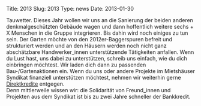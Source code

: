 Title: 2013
Slug: 2013
Type: news
Date: 2013-01-30

<p>Tauwetter. Dieses Jahr wollen wir uns an die Sanierung der beiden anderen denkmalgeschützten Gebäude wagen und dann hoffentlich weitere sechs + X Menschen in die Gruppe integrieren. Bis dahin wird noch einiges zu tun sein. Der Garten möchte von den 2012er-Baggerspuren befreit und strukturiert werden und an den Häusern werden noch nicht ganz abschätzbare Handwerker_innen unterstützende Tätigkeiten anfallen. Wenn du Lust hast, uns dabei zu unterstützen, schreib uns einfach, wie du dich einbringen möchtest. Wir laden dich dann zu passenden Bau-/Gartenaktionen ein. Wenn du uns oder andere Projekte im Mietshäuser Syndikat finanziell unterstützen möchtest, nehmen wir weiterhin gerne <a href="/finanzierung">Direktkredite</a> entgegen.<br/>
Denn mittlerweile wissen wir: die Solidarität von Freund_innen und Projekten aus dem Syndikat ist bis zu zwei Jahre schneller der Bankkredit.
</p>
